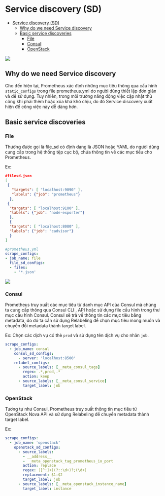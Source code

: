 ﻿# Service discovery (SD)
<!-- TOC -->

- [Service discovery (SD)](#service-discovery-sd)
  - [Why do we need Service discovery](#why-do-we-need-service-discovery)
  - [Basic service discoveries](#basic-service-discoveries)
    - [File](#file)
    - [Consul](#consul)
    - [OpenStack](#openstack)

<!-- /TOC -->

![ ](https://o.quizlet.com/8vqZtNfDtb4wz1cdMJiqKA.png)

## Why do we need Service discovery

Cho đến hiện tại, Prometheus xác định những mục tiêu thông qua cấu hình `static_configs` trong file prometheus.yml do người dùng thiết lập đơn giản và dễ sử dụng. Tuy nhiên, trong môi trường năng động việc cập nhật thủ công khi phải thêm hoặc xóa khá khó chịu, do đó Service discovery xuất hiện để công việc này dễ dàng hơn.

## Basic service discoveries

### File

Thường được gọi là file_sd có định dạng là JSON hoặc YAML do người dùng cung cấp trong hệ thống tệp cục bộ, chứa thông tin về các mục tiêu cho Prometheus.

Ex:

```json
#filesd.json
[
 {
   "targets": [ "localhost:9090" ],
   "labels": {"job": "prometheus"}
  },
 {
  "targets": [ "localhost:9100" ],
  "labels": {"job": "node-exporter"}
  },
  {
  "targets": [ "localhost:8080" ],
  "labels": {"job": "cadvisor"}
  }
]
```

```yml
#prometheus.yml
scrape_configs:
- job_name: file
  file_sd_configs:
  - files:
    - '*.json'

```

![ ](https://github.com/quynhvuongg/Picture/blob/master/ser1.png?raw=true)

### Consul

Prometheus truy xuất các mục tiêu từ danh mục API của Consul mà chúng ta cung cấp thông qua Consul CLI , API hoặc sử dụng file cấu hình trong thư mục cấu hình Consul.
Consul sẽ trả về thông tin các mục tiêu bằng metadata, do đó ta cần sử dụng Relabeling để chọn mục tiêu mong muốn và chuyển đổi metadata thành target label.

Ex: Chọn các dịch vụ có thẻ `prod` và sử dụng tên dịch vụ cho nhãn `job`.

```yml
scrape_configs:
  - job_name: consul
    consul_sd_configs:
      - server: 'localhost:8500'
    relabel_configs:
      - source_labels: [__meta_consul_tags]
        regex: .*,prod,.*
        action: keep
      - source_labels: [__meta_consul_service]
        target_label: job

```

### OpenStack

Tương tự như Consul, Prometheus truy xuất thông tin mục tiêu từ OpenStack Nova API  và sử dụng Relabeling để chuyển metadata thành target label.

Ex:

```yml
scrape_configs:
  - job_name: 'openstack'  
    openstack_sd_configs:
      - source_labels:  
        - __address__  
        - __meta_openstack_tag_prometheus_io_port  
        action: replace  
        regex: ([^:]+)(?::\d+)?;(\d+)  
        replacement: $1:$2  
        target_label: job
      - source_labels: [__meta_openstack_instance_name]  
        target_label: instance

```
